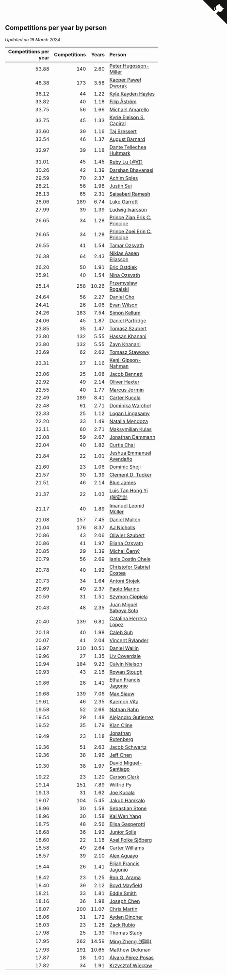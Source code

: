 ## Competitions per year by person

*Updated on 19 March 2024*

| Competitions per year | Competitions | Years | Person |
| ---: | ---: | ---: | :--- |
| 53.88 | 140 | 2.60 | [Peter Hugosson-Miller](https://www.worldcubeassociation.org/persons/2021HUGO01) |
| 48.38 | 173 | 3.58 | [Kacper Paweł Dworak](https://www.worldcubeassociation.org/persons/2020DWOR01) |
| 36.12 | 44 | 1.22 | [Kyle Kayden Hayles](https://www.worldcubeassociation.org/persons/2022HAYL02) |
| 33.82 | 40 | 1.18 | [Filip Åström](https://www.worldcubeassociation.org/persons/2023ASTR01) |
| 33.75 | 56 | 1.66 | [Michael Amarello](https://www.worldcubeassociation.org/persons/2022AMAR09) |
| 33.75 | 45 | 1.33 | [Kyrie Eleison S. Capiral](https://www.worldcubeassociation.org/persons/2022CAPI02) |
| 33.60 | 39 | 1.16 | [Taj Bressert](https://www.worldcubeassociation.org/persons/2023BRES01) |
| 33.54 | 46 | 1.37 | [August Barnard](https://www.worldcubeassociation.org/persons/2022BARN21) |
| 32.97 | 39 | 1.18 | [Dante Tellechea Hultmark](https://www.worldcubeassociation.org/persons/2023HULT01) |
| 31.01 | 45 | 1.45 | [Ruby Lu (卢红)](https://www.worldcubeassociation.org/persons/2022LURU01) |
| 30.26 | 42 | 1.39 | [Darshan Bhavanasi](https://www.worldcubeassociation.org/persons/2022BHAV01) |
| 29.59 | 70 | 2.37 | [Achim Spies](https://www.worldcubeassociation.org/persons/2021SPIE01) |
| 28.21 | 56 | 1.98 | [Justin Sui](https://www.worldcubeassociation.org/persons/2022SUIJ01) |
| 28.13 | 65 | 2.31 | [Saisabari Ramesh](https://www.worldcubeassociation.org/persons/2021RAME01) |
| 28.06 | 189 | 6.74 | [Luke Garrett](https://www.worldcubeassociation.org/persons/2017GARR05) |
| 27.99 | 39 | 1.39 | [Ludwig Ivarsson](https://www.worldcubeassociation.org/persons/2022IVAR01) |
| 26.65 | 34 | 1.28 | [Prince Zian Erik C. Principe](https://www.worldcubeassociation.org/persons/2022PRIN08) |
| 26.65 | 34 | 1.28 | [Prince Zoei Erin C. Principe](https://www.worldcubeassociation.org/persons/2022PRIN09) |
| 26.55 | 41 | 1.54 | [Tamar Ozsvath](https://www.worldcubeassociation.org/persons/2022OZSV04) |
| 26.38 | 64 | 2.43 | [Niklas Aasen Eliasson](https://www.worldcubeassociation.org/persons/2021ELIA01) |
| 26.20 | 50 | 1.91 | [Eric Ostdiek](https://www.worldcubeassociation.org/persons/2022OSTD01) |
| 25.91 | 40 | 1.54 | [Nina Ozsvath](https://www.worldcubeassociation.org/persons/2022OZSV03) |
| 25.14 | 258 | 10.26 | [Przemysław Rogalski](https://www.worldcubeassociation.org/persons/2013ROGA02) |
| 24.64 | 56 | 2.27 | [Daniel Cho](https://www.worldcubeassociation.org/persons/2021CHOD01) |
| 24.41 | 26 | 1.06 | [Evan Wilson](https://www.worldcubeassociation.org/persons/2023WILS11) |
| 24.26 | 183 | 7.54 | [Simon Kellum](https://www.worldcubeassociation.org/persons/2016KELL12) |
| 24.06 | 45 | 1.87 | [Daniel Partridge](https://www.worldcubeassociation.org/persons/2022PART02) |
| 23.85 | 35 | 1.47 | [Tomasz Szubert](https://www.worldcubeassociation.org/persons/2022SZUB02) |
| 23.80 | 132 | 5.55 | [Hassan Khanani](https://www.worldcubeassociation.org/persons/2018KHAN26) |
| 23.80 | 132 | 5.55 | [Zayn Khanani](https://www.worldcubeassociation.org/persons/2018KHAN28) |
| 23.69 | 62 | 2.62 | [Tomasz Stawowy](https://www.worldcubeassociation.org/persons/2021STAW01) |
| 23.31 | 27 | 1.16 | [Kenji Gipson-Nahman](https://www.worldcubeassociation.org/persons/2023GIPS01) |
| 23.06 | 25 | 1.08 | [Jacob Bennett](https://www.worldcubeassociation.org/persons/2023BENN04) |
| 22.92 | 49 | 2.14 | [Oliver Hexter](https://www.worldcubeassociation.org/persons/2022HEXT01) |
| 22.55 | 40 | 1.77 | [Marcus Jormin](https://www.worldcubeassociation.org/persons/2022JORM01) |
| 22.49 | 189 | 8.41 | [Carter Kucala](https://www.worldcubeassociation.org/persons/2015KUCA01) |
| 22.48 | 61 | 2.71 | [Dominika Warchoł](https://www.worldcubeassociation.org/persons/2021WARC01) |
| 22.33 | 25 | 1.12 | [Logan Lingasamy](https://www.worldcubeassociation.org/persons/2023LING02) |
| 22.20 | 33 | 1.49 | [Natalia Mendoza](https://www.worldcubeassociation.org/persons/2022MEND24) |
| 22.11 | 60 | 2.71 | [Maksymilian Kulas](https://www.worldcubeassociation.org/persons/2021KULA02) |
| 22.08 | 59 | 2.67 | [Jonathan Dammann](https://www.worldcubeassociation.org/persons/2021DAMM01) |
| 22.04 | 40 | 1.82 | [Curtis Chai](https://www.worldcubeassociation.org/persons/2022CHAI02) |
| 21.84 | 22 | 1.01 | [Jeshua Emmanuel Avendaño](https://www.worldcubeassociation.org/persons/2023AVEN01) |
| 21.60 | 23 | 1.06 | [Dominic Shoji](https://www.worldcubeassociation.org/persons/2023SHOJ01) |
| 21.57 | 30 | 1.39 | [Clement D. Tucker](https://www.worldcubeassociation.org/persons/2022TUCK09) |
| 21.51 | 46 | 2.14 | [Blue James](https://www.worldcubeassociation.org/persons/2022JAME01) |
| 21.37 | 22 | 1.03 | [Luis Tan Hong Yi (陈宏溢)](https://www.worldcubeassociation.org/persons/2023YILU01) |
| 21.17 | 40 | 1.89 | [Imanuel Leonid Müller](https://www.worldcubeassociation.org/persons/2022MULL02) |
| 21.08 | 157 | 7.45 | [Daniel Mullen](https://www.worldcubeassociation.org/persons/2016MULL04) |
| 21.04 | 176 | 8.37 | [AJ Nicholls](https://www.worldcubeassociation.org/persons/2015NICH04) |
| 20.86 | 43 | 2.06 | [Oliwier Szubert](https://www.worldcubeassociation.org/persons/2022SZUB01) |
| 20.86 | 41 | 1.97 | [Eliana Ozsvath](https://www.worldcubeassociation.org/persons/2022OZSV01) |
| 20.85 | 29 | 1.39 | [Michal Černý](https://www.worldcubeassociation.org/persons/2022CERN03) |
| 20.79 | 56 | 2.69 | [Ianis Costin Chele](https://www.worldcubeassociation.org/persons/2021CHEL01) |
| 20.78 | 40 | 1.92 | [Christofor Gabriel Costea](https://www.worldcubeassociation.org/persons/2022COST03) |
| 20.73 | 34 | 1.64 | [Antoni Stojek](https://www.worldcubeassociation.org/persons/2022STOJ03) |
| 20.69 | 49 | 2.37 | [Paolo Marino](https://www.worldcubeassociation.org/persons/2021MARI04) |
| 20.59 | 31 | 1.51 | [Szymon Ciepiela](https://www.worldcubeassociation.org/persons/2022CIEP01) |
| 20.43 | 48 | 2.35 | [Juan Miguel Saboya Soto](https://www.worldcubeassociation.org/persons/2021SOTO01) |
| 20.40 | 139 | 6.81 | [Catalina Herrera López](https://www.worldcubeassociation.org/persons/2017LOPE31) |
| 20.18 | 40 | 1.98 | [Caleb Suh](https://www.worldcubeassociation.org/persons/2022SUHC01) |
| 20.07 | 41 | 2.04 | [Vincent Rylander](https://www.worldcubeassociation.org/persons/2022RYLA01) |
| 19.97 | 210 | 10.51 | [Daniel Wallin](https://www.worldcubeassociation.org/persons/2013WALL03) |
| 19.96 | 27 | 1.35 | [Liv Coverdale](https://www.worldcubeassociation.org/persons/2022COVE02) |
| 19.94 | 184 | 9.23 | [Calvin Nielson](https://www.worldcubeassociation.org/persons/2014NIEL03) |
| 19.93 | 43 | 2.16 | [Rowan Stough](https://www.worldcubeassociation.org/persons/2022STOU01) |
| 19.86 | 28 | 1.41 | [Ethan Francis Jagonio](https://www.worldcubeassociation.org/persons/2022JAGO03) |
| 19.68 | 139 | 7.06 | [Max Siauw](https://www.worldcubeassociation.org/persons/2017SIAU02) |
| 19.61 | 46 | 2.35 | [Kaemon Vita](https://www.worldcubeassociation.org/persons/2021VITA01) |
| 19.58 | 52 | 2.66 | [Nathan Rahn](https://www.worldcubeassociation.org/persons/2021RAHN01) |
| 19.54 | 29 | 1.48 | [Alejandro Gutierrez](https://www.worldcubeassociation.org/persons/2022GUTI09) |
| 19.52 | 35 | 1.79 | [Kian Cline](https://www.worldcubeassociation.org/persons/2022CLIN01) |
| 19.49 | 23 | 1.18 | [Jonathan Rutenberg](https://www.worldcubeassociation.org/persons/2023RUTE01) |
| 19.36 | 51 | 2.63 | [Jacob Schwartz](https://www.worldcubeassociation.org/persons/2021SCHW01) |
| 19.36 | 38 | 1.96 | [Jeff Chen](https://www.worldcubeassociation.org/persons/2022CHEN19) |
| 19.30 | 38 | 1.97 | [David Miguel-Santiago](https://www.worldcubeassociation.org/persons/2022MIGU02) |
| 19.22 | 23 | 1.20 | [Carson Clark](https://www.worldcubeassociation.org/persons/2023CLAR02) |
| 19.14 | 151 | 7.89 | [Wilfrid Py](https://www.worldcubeassociation.org/persons/2016PYWI01) |
| 19.13 | 31 | 1.62 | [Joe Kucala](https://www.worldcubeassociation.org/persons/2022KUCA01) |
| 19.07 | 104 | 5.45 | [Jakub Hamkało](https://www.worldcubeassociation.org/persons/2018HAMK01) |
| 18.96 | 30 | 1.58 | [Sebastian Stone](https://www.worldcubeassociation.org/persons/2022STON09) |
| 18.96 | 30 | 1.58 | [Kai Wen Yang](https://www.worldcubeassociation.org/persons/2022YANG19) |
| 18.75 | 48 | 2.56 | [Elisa Gasperotti](https://www.worldcubeassociation.org/persons/2021GASP01) |
| 18.68 | 36 | 1.93 | [Junior Solis](https://www.worldcubeassociation.org/persons/2022SOLI03) |
| 18.60 | 22 | 1.18 | [Axel Folke Sjöberg](https://www.worldcubeassociation.org/persons/2023SJOB01) |
| 18.58 | 49 | 2.64 | [Carter Williams](https://www.worldcubeassociation.org/persons/2021WILL06) |
| 18.57 | 39 | 2.10 | [Alex Aguayo](https://www.worldcubeassociation.org/persons/2022AGUA01) |
| 18.44 | 26 | 1.41 | [Elijah Francis Jagonio](https://www.worldcubeassociation.org/persons/2022JAGO02) |
| 18.42 | 23 | 1.25 | [Ron G. Arama](https://www.worldcubeassociation.org/persons/2022ARAM01) |
| 18.40 | 39 | 2.12 | [Boyd Mayfield](https://www.worldcubeassociation.org/persons/2022MAYF01) |
| 18.21 | 33 | 1.81 | [Eddie Smith](https://www.worldcubeassociation.org/persons/2022SMIT20) |
| 18.16 | 36 | 1.98 | [Joseph Chen](https://www.worldcubeassociation.org/persons/2022CHEN16) |
| 18.07 | 200 | 11.07 | [Chris Martin](https://www.worldcubeassociation.org/persons/2013MART03) |
| 18.06 | 31 | 1.72 | [Ayden Dincher](https://www.worldcubeassociation.org/persons/2022DINC01) |
| 18.03 | 23 | 1.28 | [Zack Rubio](https://www.worldcubeassociation.org/persons/2022RUBI10) |
| 17.98 | 25 | 1.39 | [Thomas Stady](https://www.worldcubeassociation.org/persons/2022STAD01) |
| 17.95 | 262 | 14.59 | [Ming Zheng (郑鸣)](https://www.worldcubeassociation.org/persons/2009ZHEN11) |
| 17.93 | 191 | 10.65 | [Matthew Dickman](https://www.worldcubeassociation.org/persons/2013DICK01) |
| 17.87 | 18 | 1.01 | [Álvaro Pérez Posas](https://www.worldcubeassociation.org/persons/2023POSA01) |
| 17.82 | 34 | 1.91 | [Krzysztof Więcław](https://www.worldcubeassociation.org/persons/2022WIEC01) |


<a href="https://github.com/jonatanklosko/wca_statistics" class="github-corner" aria-label="View source on Github"><svg width="80" height="80" viewBox="0 0 250 250" style="fill:#151513; color:#fff; position: absolute; top: 0; border: 0; right: 0;" aria-hidden="true"><path d="M0,0 L115,115 L130,115 L142,142 L250,250 L250,0 Z"></path><path d="M128.3,109.0 C113.8,99.7 119.0,89.6 119.0,89.6 C122.0,82.7 120.5,78.6 120.5,78.6 C119.2,72.0 123.4,76.3 123.4,76.3 C127.3,80.9 125.5,87.3 125.5,87.3 C122.9,97.6 130.6,101.9 134.4,103.2" fill="currentColor" style="transform-origin: 130px 106px;" class="octo-arm"></path><path d="M115.0,115.0 C114.9,115.1 118.7,116.5 119.8,115.4 L133.7,101.6 C136.9,99.2 139.9,98.4 142.2,98.6 C133.8,88.0 127.5,74.4 143.8,58.0 C148.5,53.4 154.0,51.2 159.7,51.0 C160.3,49.4 163.2,43.6 171.4,40.1 C171.4,40.1 176.1,42.5 178.8,56.2 C183.1,58.6 187.2,61.8 190.9,65.4 C194.5,69.0 197.7,73.2 200.1,77.6 C213.8,80.2 216.3,84.9 216.3,84.9 C212.7,93.1 206.9,96.0 205.4,96.6 C205.1,102.4 203.0,107.8 198.3,112.5 C181.9,128.9 168.3,122.5 157.7,114.1 C157.9,116.9 156.7,120.9 152.7,124.9 L141.0,136.5 C139.8,137.7 141.6,141.9 141.8,141.8 Z" fill="currentColor" class="octo-body"></path></svg></a><style>.github-corner:hover .octo-arm{animation:octocat-wave 560ms ease-in-out}@keyframes octocat-wave{0%,100%{transform:rotate(0)}20%,60%{transform:rotate(-25deg)}40%,80%{transform:rotate(10deg)}}@media (max-width:500px){.github-corner:hover .octo-arm{animation:none}.github-corner .octo-arm{animation:octocat-wave 560ms ease-in-out}}</style>
